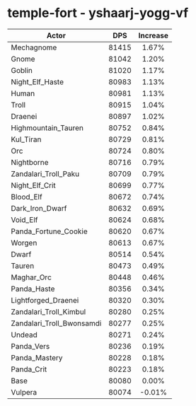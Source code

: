# temple-fort - yshaarj-yogg-vf
| Actor | DPS | Increase |
|---|:---:|:---:|
|Mechagnome|81415|1.67%|
|Gnome|81042|1.20%|
|Goblin|81020|1.17%|
|Night_Elf_Haste|80983|1.13%|
|Human|80981|1.13%|
|Troll|80915|1.04%|
|Draenei|80897|1.02%|
|Highmountain_Tauren|80752|0.84%|
|Kul_Tiran|80729|0.81%|
|Orc|80724|0.80%|
|Nightborne|80716|0.79%|
|Zandalari_Troll_Paku|80709|0.79%|
|Night_Elf_Crit|80699|0.77%|
|Blood_Elf|80672|0.74%|
|Dark_Iron_Dwarf|80632|0.69%|
|Void_Elf|80624|0.68%|
|Panda_Fortune_Cookie|80620|0.67%|
|Worgen|80613|0.67%|
|Dwarf|80514|0.54%|
|Tauren|80473|0.49%|
|Maghar_Orc|80448|0.46%|
|Panda_Haste|80356|0.34%|
|Lightforged_Draenei|80320|0.30%|
|Zandalari_Troll_Kimbul|80280|0.25%|
|Zandalari_Troll_Bwonsamdi|80277|0.25%|
|Undead|80271|0.24%|
|Panda_Vers|80236|0.19%|
|Panda_Mastery|80228|0.18%|
|Panda_Crit|80223|0.18%|
|Base|80080|0.00%|
|Vulpera|80074|-0.01%|

